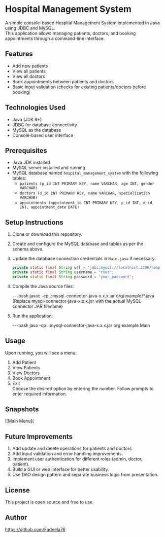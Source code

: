 # Hospital Management System

A simple console-based Hospital Management System implemented in Java using JDBC and MySQL.  
This application allows managing patients, doctors, and booking appointments through a command-line interface.

## Features

- Add new patients  
- View all patients  
- View all doctors  
- Book appointments between patients and doctors  
- Basic input validation (checks for existing patients/doctors before booking)
  
## Technologies Used

- Java (JDK 8+)  
- JDBC for database connectivity  
- MySQL as the database  
- Console-based user interface  

## Prerequisites

- Java JDK installed  
- MySQL server installed and running  
- MySQL database named `hospital_management_system` with the following tables:
  - `patients (p_id INT PRIMARY KEY, name VARCHAR, age INT, gender VARCHAR)`  
  - `doctors (d_id INT PRIMARY KEY, name VARCHAR, specialization VARCHAR)`  
  - `appointments (appointment_id INT PRIMARY KEY, p_id INT, d_id INT, appointment_date DATE)`  

## Setup Instructions

1. Clone or download this repository.  
2. Create and configure the MySQL database and tables as per the schema above.  
3. Update the database connection credentials in `Main.java` if necessary:  

   ```java
   private static final String url = "jdbc:mysql://localhost:3306/hospital_management_system";
   private static final String username = "root";
   private static final String password = "your_password";
4. Compile the Java source files:

   ---bash
   javac -cp .:mysql-connector-java-x.x.x.jar org/example/*.java<br>
   (Replace mysql-connector-java-x.x.x.jar with the actual MySQL connector JAR filename)
5. Run the application:

   ---bash
   java -cp .:mysql-connector-java-x.x.x.jar org.example.Main

## Usage

Upon running, you will see a menu:
1. Add Patient  
2. View Patients  
3. View Doctors  
4. Book Appointment  
5. Exit  
Choose the desired option by entering the number.
Follow prompts to enter required information.

## Snapshots

![Main Menu](

## Future Improvements

1. Add update and delete operations for patients and doctors.
2. Add input validation and error handling improvements.
3. Implement user authentication for different roles (admin, doctor, patient).
4. Build a GUI or web interface for better usability.
5. Use DAO design pattern and separate business logic from presentation.

## License
This project is open source and free to use.

## Author
https://github.com/Fadeela76

